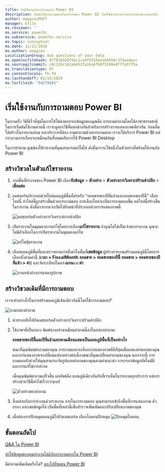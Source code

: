 ```yaml
---
title: เริ่มใช้งานกับการถามตอบ Power BI
description: เริ่มต้นใช้งานถามตอบในบริการของ Power BI โดยใช้ตัวอย่างการวิเคราะห์ด้านการขายปลีก
author: maggiesMSFT
manager: kfile
ms.reviewer: ''
ms.service: powerbi
ms.subservice: powerbi-service
ms.topic: conceptual
ms.date: 11/21/2018
ms.author: maggies
LocalizationGroup: Ask questions of your data
ms.openlocfilehash: 87783b928fdec1cadf5318ae184858c37daa4acc
ms.sourcegitcommit: c8c126c1b2ab4527a16a4fb8f5208e0f7fa5ff5a
ms.translationtype: HT
ms.contentlocale: th-TH
ms.lasthandoff: 01/15/2019
ms.locfileid: "54279262"
---
```

# <a name="get-started-with-power-bi-qa"></a>เริ่มใช้งานกับการถามตอบ Power BI

ในบางครั้ง วิธีที่เร็วที่สุดในการให้ได้คำตอบจากข้อมูลของคุณคือ การถามคำถามโดยใช้ภาษาธรรมชาติ  ในการเริ่มต้นใช้งานด่วนนี้ เราจะดูสองวิธีที่แตกต่างกันสำหรับการสร้างการแสดงภาพเดียวกัน: ก่อนอื่นให้สร้างในรายงานก่อน และประการที่สอง ถามคำถามด้วยการถามตอบ เราจะใช้บริการ Power BI แต่กระบวนการเกือบจะเหมือนกันทั้งหมดกับการใช้ Power BI Desktop

ในการทำตาม คุณต้องใช้รายงานที่คุณสามารถแก้ไขได้ ดังนั้นเราจะใช้หนึ่งในตัวอย่างที่พร้อมใช้งานกับ Power BI

## <a name="create-a-visual-in-the-report-editor"></a>สร้างวิชวลในตัวแก้ไขรายงาน

1. จากพื้นที่ทำงานของ Power BI เลือก**รับข้อมูล** \> **ตัวอย่าง** \> **ตัวอย่างการวิเคราะห์ร้านค้าปลีก**  >   **เชื่อมต่อ**
   
2. แดชบอร์ดประกอบด้วยไทล์แผนภูมิพื้นที่สำหรับ "ยอดขายของปีที่แล้วและยอดขายของปีนี้"  เลือกไทล์นี้ ถ้าไทล์นี้ถูกสร้างขึ้นด้วยการถามตอบ การเลือกไทล์จะเปิดการถามตอบขึ้น แต่ไทล์นี้สร้างขึ้นในรายงาน ดังนั้นรายงานจะเปิดไปยังหน้าที่ประกอบด้วยการแสดงภาพนี้

    ![แดชบอร์ดตัวอย่างการวิเคราะห์การค้าปลีก](media/power-bi-visualization-introduction-to-q-and-a/power-bi-dashboard.png)

1. เปิดรายงานในมุมมองการแก้ไขโดยการเลือก**แก้ไขรายงาน**  ถ้าคุณไม่ได้เป็นเจ้าของรายงาน คุณจะไม่มีตัวเลือกในการเปิดรายงานในมุมมองแก้ไข
   
    ![แก้ไขปุ่มรายงาน](media/power-bi-visualization-introduction-to-q-and-a/power-bi-edit-report.png)
4. เลือกแผนภูมิพื้นที่และตรวจทานการตั้งค่าในพื้นที่**เขตข้อมูล**  ผู้สร้างรายงานสร้างแผนภูมินี้โดยการเลือกทั้งสามค่านี้ (**เวลา > FiscalMonth** **ยอดขาย > ยอดขายของปีนี้** **ยอดขาย > ยอดขายของปีที่แล้ว > ค่า**) และจัดระเบียบในแอ่ง**แกน**และ**ค่า**
   
    ![บานหน้าต่างการแสดงรูปภาพ](media/power-bi-visualization-introduction-to-q-and-a/gnatutorial_3-new.png)

## <a name="create-the-same-visual-with-qa"></a>สร้างวิชวลเดิมที่มีการถามตอบ

เราจะทำอย่างไรในการสร้างแผนภูมิเส้นเดียวกันนี้โดยใช้การถามตอบ?

![ถามกล่องคำถาม](media/power-bi-visualization-introduction-to-q-and-a/power-bi-qna.png)

1. นำทางกลับไปยังแดชบอร์ดตัวอย่างการวิเคราะห์ร้านค้าปลีก
2. ใช้ภาษาที่เป็นกลาง พิมพ์บางอย่างเหมือนคำถามนี้ลงในกล่องคำถาม:
   
   **ยอดขายของปีนี้และปีที่แล้วแยกตามเดือนแสดงเป็นแผนภูมิพื้นที่เป็นอย่างไร**
   
   ขณะที่คุณพิมพ์คำถามของคุณ การถามตอบจะเลือกการแสดงภาพที่ดีที่สุดเพื่อแสดงคำตอบของคุณ และการแสดงภาพจะเปลี่ยนแปลงอย่างต่อเนื่องขณะที่คุณเปลี่ยนคำถามของคุณ นอกจากนี้ การถามตอบยังช่วยให้คุณสามารถจัดรูปแบบคำถามของคุณตามคำแนะนำ การกรอกข้อมูลอัตโนมัติ และการแก้ไขการสะกด
   
   เมื่อคุณพิมพ์คำถามเสร็จสิ้น ผลลัพธ์คือ แผนภูมิเดียวกันกับที่เราเห็นในรายงานทุกประการ  แต่การสร้างด้วยวิธีนี้ทำได้เร็วกว่ามาก!
   
   ![ตัวอย่างของคำถาม](media/power-bi-visualization-introduction-to-q-and-a/powerbi-qna-areachart.png)
3. ซึ่งคล้ายกับการทำงานด้วยรายงาน ภายในการถามตอบ คุณสามารถเข้าถึงพื้นที่การแสดงภาพ ตัวกรอง และเขตข้อมูลได้  เปิดพื้นที่เหล่านี้เพื่อสำรวจเพิ่มเติมและปรับเปลี่ยนภาพของคุณ
4. เมื่อต้องการปักหมุดแผนภูมิไปยังแดชบอร์ด เลือกไอคอนปักหมุด ![ปักหมุดไอคอน](media/power-bi-visualization-introduction-to-q-and-a/pinnooutline.png).

## <a name="next-steps"></a>ขั้นตอนถัดไป
[Q&A ใน Power BI](consumer/end-user-q-and-a.md)

[ทำให้ข้อมูลของคุณทำงานได้ดีกับการถามตอบใน Power BI](service-prepare-data-for-q-and-a.md)

มีคำถามเพิ่มเติมหรือไม่? [ลองไปที่ชุมชน Power BI](http://community.powerbi.com/)

